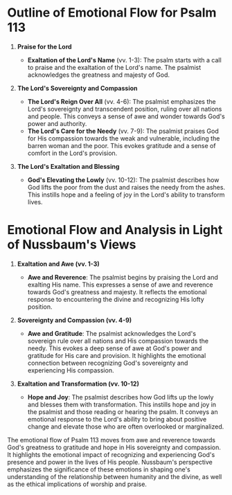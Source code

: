 # Outline of Emotional Flow for Psalm 113

1. **Praise for the Lord**
    - **Exaltation of the Lord's Name** (vv. 1-3): The psalm starts with a call to praise and the exaltation of the Lord's name. The psalmist acknowledges the greatness and majesty of God.

2. **The Lord's Sovereignty and Compassion**
    - **The Lord's Reign Over All** (vv. 4-6): The psalmist emphasizes the Lord's sovereignty and transcendent position, ruling over all nations and people. This conveys a sense of awe and wonder towards God's power and authority.
    - **The Lord's Care for the Needy** (vv. 7-9): The psalmist praises God for His compassion towards the weak and vulnerable, including the barren woman and the poor. This evokes gratitude and a sense of comfort in the Lord's provision.

3. **The Lord's Exaltation and Blessing**
    - **God's Elevating the Lowly** (vv. 10-12): The psalmist describes how God lifts the poor from the dust and raises the needy from the ashes. This instills hope and a feeling of joy in the Lord's ability to transform lives.

# Emotional Flow and Analysis in Light of Nussbaum's Views

1. **Exaltation and Awe (vv. 1-3)**
    - **Awe and Reverence**: The psalmist begins by praising the Lord and exalting His name. This expresses a sense of awe and reverence towards God's greatness and majesty. It reflects the emotional response to encountering the divine and recognizing His lofty position.

2. **Sovereignty and Compassion (vv. 4-9)**
    - **Awe and Gratitude**: The psalmist acknowledges the Lord's sovereign rule over all nations and His compassion towards the needy. This evokes a deep sense of awe at God's power and gratitude for His care and provision. It highlights the emotional connection between recognizing God's sovereignty and experiencing His compassion.

3. **Exaltation and Transformation (vv. 10-12)**
    - **Hope and Joy**: The psalmist describes how God lifts up the lowly and blesses them with transformation. This instills hope and joy in the psalmist and those reading or hearing the psalm. It conveys an emotional response to the Lord's ability to bring about positive change and elevate those who are often overlooked or marginalized.

The emotional flow of Psalm 113 moves from awe and reverence towards God's greatness to gratitude and hope in His sovereignty and compassion. It highlights the emotional impact of recognizing and experiencing God's presence and power in the lives of His people. Nussbaum's perspective emphasizes the significance of these emotions in shaping one's understanding of the relationship between humanity and the divine, as well as the ethical implications of worship and praise.